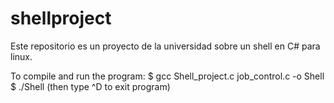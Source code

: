 # shellproject
Este repositorio es un proyecto de la universidad sobre un shell en C# para linux. 

To compile and run the program:
   $ gcc Shell_project.c job_control.c -o Shell
   $ ./Shell
	(then type ^D to exit program)
